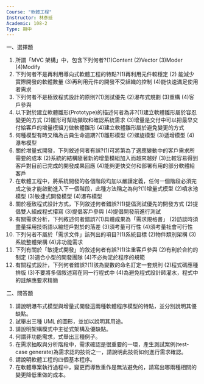 ```yaml
---
Course: "軟體工程"
Instructor: 林彥廷
Academic: 108-2
Type: 期中
---
```


一、選擇題

1. 所謂「MVC 架構」中，包含下列何者?(1)Content (2)Vector (3)Moder (4)Modify
2. 下列何者不是再利用導向式軟體工程的特點?(1)再利用元件較穩定 (2) 能減少實際開發的軟體數量 (3)再利用元件的開發不受組織的控制 (4)能快速滿足使用者需求
3. 下列何者不是極致程式設計的原則?(1)測試優先 (2)瀑布式規劃 (3)重構 (4)客戶參與
4. 以下對於建立軟體雛形(Prototype)的描述何者為非?(1)建立軟體雛形屬於容忍變更的方式 (2)雛形可幫助擷取和確認系統需求 (3)增量是交付中可以把最早交付給客戶的增量模組刀做軟體雛形 (4)建立軟體雛形屬於避免變更的方式
5. 何種模型有時又稱為古典生命週期?(1)雛形模型 (2)螺旋模型 (3)遞增模型 (4)瀑布模型
6. 關於增量式開發，下列敘述何者有誤?(1)可將第為了適應變動中的客戶需求所需要的成本 (2)系統的結構隨著新的增量模組加入而越來越好 (3)比較容易得到客戶對目前已完成的開發成果回應 (4)能夠更快交付和部署有用的部分軟體給客戶
7. 在軟體工程中，將系統開發的各個階段均加以嚴謹定義，任何一個階段必須完成之後才能啟動進入下一個階段，此種方法稱之為何?(1)增量式模型 (2)噴水池模型 (3)敏捷式開發模型 (4)瀑布模型
8. 關於極致程式設計方式，下列敘述何者錯誤?(1)提倡測試優先的開發方式 (2)提倡雙人組成程式攥寫 (3)提倡客戶參與 (4)提倡開發前進行測試
9. 有關需求分析，下列敘述何者錯誤?(1)具體成果為「需求規格書」 (2)訪談時須盡量採用技術語以縮短戶對於的落差 (3)須考量可行性 (4)須考量社會可行性
10. 下列何者不屬於「需求文件」該列出的項目?(1)系統目標 (2)物件類別架構 (3)系統整體架構 (4)非功能需求
11. 下列有關於「敏捷式開發」的敘述何者有誤?(1)注重客戶參與 (2)有利於合約的制定 (3)適合小型的開發團隊 (4)不必拘泥於程序的規範
12. 有關程式設計，下列何者錯誤?(1)該為變數的命名訂定一套規則 (2)程式碼應種排版 (3)不要將多個敘述寫在同一行程式中 (4)為避免程式設計師灌水，程式中的註解應要求精簡

二、問答題

1. 請說明瀑布式模型與增量式開發這兩種軟體程序模型的特點，並分別說明其優缺點。
2. 試舉出三種 UML 的圖形，並加以說明其用途。
3. 請說明架構模式中主從式架構及優缺點。
4. 何謂非功能需求，式舉出三種例子。
5. 在需求抽取與分析階段中，需求確認是很重要的一環，產生測試案例(test-case generate)為需求認的技術之一，請說明此技術如何進行需求確認。
6. 請說明軟體工程的四個基本程序。
7. 在軟體專案執行過程中，變更而導致重作是無法避免的，請寫出哪兩種相關的變更降低重做的成本。
